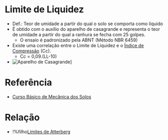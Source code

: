 # Limite de Liquidez

 - Def.: Teor de umidade a partir do qual o solo se comporta como líquido
 - É obtido com o auxílio do aparelho de casagrande e representa o teor de umidade a partir do qual a ranhura se fecha com 25 golpes.
     - O ensaio é padronizado pela ABNT (Método NBR 6459)
 - Existe uma correlação entre o Limite de Liquidez e o [Índice de Compressão](indice_de_compressao.md) (Cc).
     - Cc = 0,09.(LL-10)
 - ![Aparelho de Casagrande](img/aparelho_de_casagrande.png)]

 # Referência

 - [Curso Básico de Mecânica dos Solos](old/curso_basico_de_mecanica_dos_solos.md)

 # Relação

  - !%filho[Limites de Atterberg](limites_de_atterberg.md)
